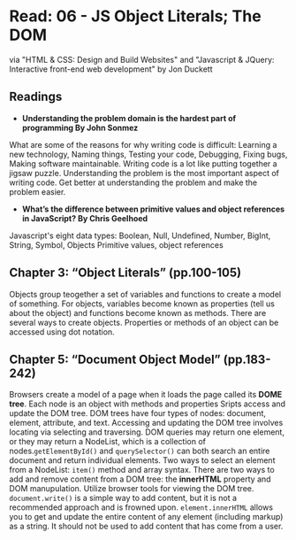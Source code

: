 # Read: 06 - JS Object Literals; The DOM

via "HTML & CSS: Design and Build Websites" and "Javascript & JQuery: Interactive front-end web development" by Jon Duckett

## Readings

- **Understanding the problem domain is the hardest part of programming By John Sonmez**

What are some of the reasons for why writing code is difficult: Learning a new technology, Naming things, Testing your code, Debugging, Fixing bugs, Making software maintainable. Writing code is a lot like putting together a jigsaw puzzle. Understanding the problem is the most important aspect of writing code. Get better at understanding the problem and make the problem easier.

- **What’s the difference between primitive values and object references in JavaScript? By Chris Geelhoed**

Javascript's eight data types: Boolean, Null, Undefined, Number, BigInt, String, Symbol, Objects
Primitive values, object references

## Chapter 3: “Object Literals” (pp.100-105)

Objects group teogether a set of variables and functions to create a model of something. For objects, variables become known as properties (tell us about the object) and functions become known as methods. There are several ways to create objects. Properties or methods of an object can be accessed using dot notation.

## Chapter 5: “Document Object Model” (pp.183-242)

Browsers create a model of a page when it loads the page called its **DOME tree**. Each node is an object with methods and properties Sripts access and update the DOM tree. DOM trees have four types of nodes: document, element, attribute, and text. Accessing and updating the DOM tree involves locating via selecting and traversing. DOM queries may return one element, or they may return a NodeList, which is a collection of nodes.`getElementById()` and `querySelector()` can both search an entire document and return individual elements. Two ways to select an element from a NodeList: `item()` method and array syntax. There are two ways to add and remove content from a DOM tree: the **innerHTML** property and DOM manupulation. Utilize browser tools for viewing the DOM tree. `document.write()` is a simple way to add content, but it is not a recommended approach and is frowned upon. `element.innerHTML` allows you to get and update the entire content of any element (including markup) as a string. It should not be used to add content that has come from a user.
